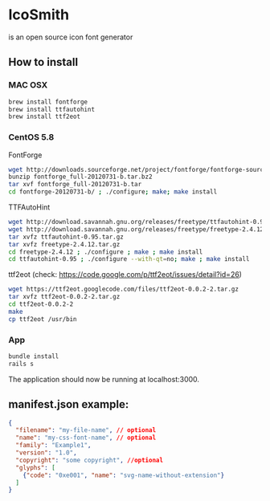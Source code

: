 # IcoSmith

is an open source icon font generator

## How to install

### MAC OSX
```sh
brew install fontforge
brew install ttfautohint
brew install ttf2eot
```

### CentOS 5.8

FontForge
```sh
wget http://downloads.sourceforge.net/project/fontforge/fontforge-source/fontforge_full-20120731-b.tar.bz2
bunzip fontforge_full-20120731-b.tar.bz2 
tar xvf fontforge_full-20120731-b.tar 
cd fontforge-20120731-b/ ; ./configure; make; make install
```

TTFAutoHint
```sh
wget http://download.savannah.gnu.org/releases/freetype/ttfautohint-0.95.tar.gz
wget http://download.savannah.gnu.org/releases/freetype/freetype-2.4.12.tar.gz
tar xvfz ttfautohint-0.95.tar.gz
tar xvfz freetype-2.4.12.tar.gz
cd freetype-2.4.12 ; ./configure ; make ; make install
cd ttfautohint-0.95 ; ./configure --with-qt=no; make ; make install
```

ttf2eot (check: https://code.google.com/p/ttf2eot/issues/detail?id=26)
```sh
wget https://ttf2eot.googlecode.com/files/ttf2eot-0.0.2-2.tar.gz
tar xvfz ttf2eot-0.0.2-2.tar.gz
cd ttf2eot-0.0.2-2
make
cp ttf2eot /usr/bin
```

### App
```sh
bundle install
rails s
```

The application should now be running at localhost:3000.

## manifest.json example:

```json
{
  "filename": "my-file-name", // optional
  "name": "my-css-font-name", // optional
  "family": "Example1",
  "version": "1.0",
  "copyright": "some copyright", //optional
  "glyphs": [
    {"code": "0xe001", "name": "svg-name-without-extension"}
  ]
}
```
